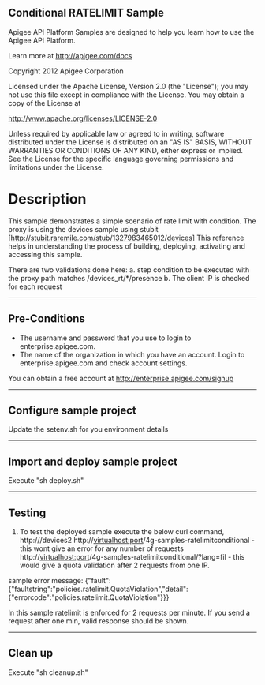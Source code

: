 Conditional RATELIMIT Sample--------------------------Apigee API Platform Samples are designed to help you learn how to usethe Apigee API Platform.Learn more at http://apigee.com/docs Copyright 2012 Apigee CorporationLicensed under the Apache License, Version 2.0 (the "License"); you may not usethis file except in compliance with the License. You may obtain a copyof the License athttp://www.apache.org/licenses/LICENSE-2.0Unless required by applicable law or agreed to in writing, softwaredistributed under the License is distributed on an "AS IS" BASIS,WITHOUT WARRANTIES OR CONDITIONS OF ANY KIND, either express or implied.See the License for the specific language governing permissions andlimitations under the License.# DescriptionThis sample demonstrates a simple scenario of rate limit with condition.The proxy is using the devices sample using stubit [http://stubit.raremile.com/stub/1327983465012/devices]This reference helps in understanding the process of building, deploying, activating and accessing this sample.There are two validations done here:a. step condition to be executed with the proxy path matches /devices_rt/*/presenceb. The client IP is checked for each request--------------------------Pre-Conditions--------------------------* The username and password that you use to login to enterprise.apigee.com.* The name of the organization in which you have an account. Login to   enterprise.apigee.com and check account settings.You can obtain a free account at http://enterprise.apigee.com/signup--------------------------Configure sample project--------------------------Update the setenv.sh for you environment details--------------------------Import and deploy sample project--------------------------Execute "sh deploy.sh"--------------------------Testing--------------------------1. To test the deployed sample execute the below curl command, http://<VH host alias:pot>/devices2http://<virtualhost:port>/4g-samples-ratelimitconditional - this wont give an error for any number of requestshttp://<virtualhost:port>/4g-samples-ratelimitconditional/?lang=fil - this would give a quota validation after 2 requests from one IP.sample error message:{"fault":{"faultstring":"policies.ratelimit.QuotaViolation","detail":{"errorcode":"policies.ratelimit.QuotaViolation"}}}In this sample ratelimit is enforced for 2 requests per minute. If you send a request after one min, valid response should be shown.--------------------------Clean up--------------------------Execute "sh cleanup.sh"